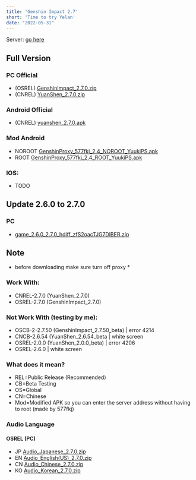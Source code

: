 ```yaml
---
title: 'Genshin Impact 2.7'
short: 'Time to try Yelan'
date: "2022-05-31"
---
```


Server: [go here](/posts/how-connect)

## Full Version

### PC Official
* (OSREL) [GenshinImpact_2.7.0.zip](https://autopatchhk.yuanshen.com/client_app/download/pc_zip/20220429112415_dDweiEHDnBI6cKmM/GenshinImpact_2.7.0.zip)
* (CNREL) [YuanShen_2.7.0.zip](https://autopatchcn.yuanshen.com/client_app/download/pc_zip/20220510122739_htkJy9BIys9tCMHu/YuanShen_2.7.0.zip)
### Android Official
* (CNREL) [yuanshen_2.7.0.apk](https://autopatchcn.yuanshen.com/client_app/download/Android/20220516191350_a8NUjZ1Vie2blUVC/mihoyo/yuanshen_2.7.0.apk)
### Mod Android
* NOROOT [GenshinProxy_577fkj_2.4_NOROOT_YuukiPS.apk](https://file.yuuki.me/0:/Project/Grasscutter/App/Proxy/Android/SwitchAPK/2.7/GenshinProxy_577fkj_2.4_NOROOT_YuukiPS.apk)
* ROOT [GenshinProxy_577fkj_2.4_ROOT_YuukiPS.apk](https://file.yuuki.me/0:/Project/Grasscutter/App/Proxy/Android/SwitchAPK/2.7/GenshinProxy_577fkj_2.4_ROOT_YuukiPS.apk)
### IOS: 
* TODO

## Update 2.6.0 to 2.7.0
### PC 
* [game_2.6.0_2.7.0_hdiff_zfS2oacTJG7DlBER.zip](https://autopatchhk.yuanshen.com/client_app/update/hk4e_global/10/game_2.6.0_2.7.0_hdiff_zfS2oacTJG7DlBER.zip)

## Note
* before downloading make sure turn off proxy *

### Work With:
* CNREL-2.7.0 (YuanShen_2.7.0)
* OSREL-2.7.0 (GenshinImpact_2.7.0)

### Not Work With (testing by me):
* OSCB-2-2.7.50 (GenshinImpact_2.7.50_beta)   | error 4214
* CNCB-2.6.54   (YuanShen_2.6.54_beta         | white screen
* OSREL-2.0.0   (YuanShen_2.0.0_beta)         | error 4206
* OSREL-2.6.0                                 | white screen

### What does it mean?
* REL=Public Release (Recommended)
* CB=Beta Testing
* OS=Global
* CN=Chinese
* Mod=Modified APK so you can enter the server address without having to root (made by 577fkj)

### Audio Language 
#### OSREL (PC)
* JP [Audio_Japanese_2.7.0.zip](https://autopatchhk.yuanshen.com/client_app/download/pc_zip/20220429112415_dDweiEHDnBI6cKmM/Audio_Japanese_2.7.0.zip)
* EN [Audio_English(US)_2.7.0.zip](https://autopatchhk.yuanshen.com/client_app/download/pc_zip/20220429112415_dDweiEHDnBI6cKmM/Audio_English(US)_2.7.0.zip)
* CN [Audio_Chinese_2.7.0.zip](https://autopatchhk.yuanshen.com/client_app/download/pc_zip/20220429112415_dDweiEHDnBI6cKmM/Audio_Chinese_2.7.0.zip)
* KO [Audio_Korean_2.7.0.zip](https://autopatchhk.yuanshen.com/client_app/download/pc_zip/20220429112415_dDweiEHDnBI6cKmM/Audio_Korean_2.7.0.zip)
